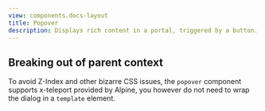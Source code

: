 ```yaml
---
view: components.docs-layout
title: Popover
description: Displays rich content in a portal, triggered by a button. 
---
```


<x-component-preview component="previews.popover-demo"></x-component-preview>

## Breaking out of parent context

To avoid Z-Index and other bizarre CSS issues, the `popover` component supports x-teleport provided by Alpine, you however do not need to wrap the dialog in a `template` element.

<x-component-preview component="previews.popover-teleport-demo"></x-component-preview>
